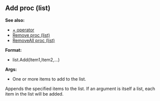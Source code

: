 ## Add proc (list)
**See also:**
*   [+ operator](/operator/+)
*   [Remove proc (list)](/list/proc/Remove)
*   [RemoveAll proc (list)](/list/proc/RemoveAll)
<!-- -->
**Format:**
*   list.Add(Item1,Item2,\...)
<!-- -->
**Args:**
*   One or more items to add to the list.


Appends the specified items to the list. If an argument is
itself a list, each item in the list will be added.